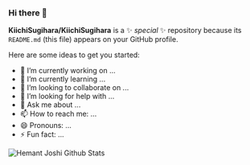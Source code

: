 ### Hi there 👋


**KiichiSugihara/KiichiSugihara** is a ✨ _special_ ✨ repository because its `README.md` (this file) appears on your GitHub profile.

Here are some ideas to get you started:

- 🔭 I’m currently working on ...
- 🌱 I’m currently learning ...
- 👯 I’m looking to collaborate on ...
- 🤔 I’m looking for help with ...
- 💬 Ask me about ...
- 📫 How to reach me: ...
- 😄 Pronouns: ...
- ⚡ Fun fact: ...

![Hemant Joshi Github Stats](https://github-readme-stats.vercel.app/api?username=KiichiSugihara&show_icons=true&title_color=fff&icon_color=79ff97&text_color=9f9f9f&bg_color=151515&hide=["contribs"])
